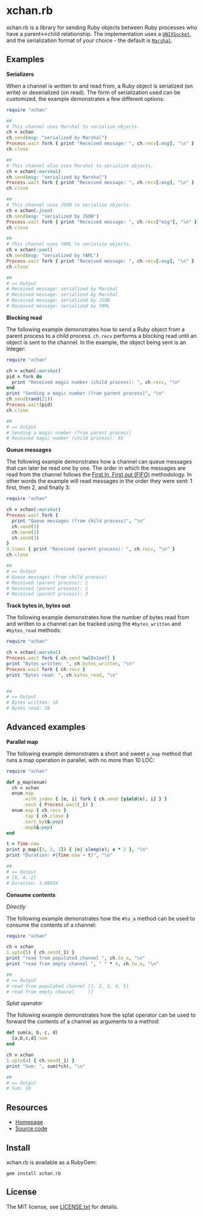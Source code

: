 # xchan.rb

xchan.rb is a library for sending Ruby objects
between Ruby processes who have a parent&lt;-&gt;child relationship. The
implementation uses a <code><a href=https://rubydoc.info/stdlib/socket/UNIXSocket.pair>UNIXSocket</a></code>,
and the serialization format of your choice - the default is [`Marshal`](https://www.rubydoc.info/stdlib/core/Marshal).


## Examples

**Serializers**

When a channel is written to and read from, a Ruby object is serialized (on write)
or deserialized (on read). The form of serialization used can be customized, the
example demonstrates a few different options:

```ruby
require "xchan"

##
# This channel uses Marshal to serialize objects.
ch = xchan
ch.send(msg: "serialized by Marshal")
Process.wait fork { print "Received message: ", ch.recv[:msg], "\n" }
ch.close

##
# This channel also uses Marshal to serialize objects.
ch = xchan(:marshal)
ch.send(msg: "serialized by Marshal")
Process.wait fork { print "Received message: ", ch.recv[:msg], "\n" }
ch.close

##
# This channel uses JSON to serialize objects.
ch = xchan(:json)
ch.send(msg: "serialized by JSON")
Process.wait fork { print "Received message: ", ch.recv["msg"], "\n" }
ch.close

##
# This channel uses YAML to serialize objects.
ch = xchan(:yaml)
ch.send(msg: "serialized by YAML")
Process.wait fork { print "Received message: ", ch.recv[:msg], "\n" }
ch.close

##
# == Output
# Received message: serialized by Marshal
# Received message: serialized by Marshal
# Received message: serialized by JSON
# Received message: serialized by YAML

```

**Blocking read**

The following example demonstrates how to send a Ruby object from a parent process
to a child process. `ch.recv` performs a blocking read until an object is sent
to the channel. In the example, the object being sent is an Integer:

```ruby
require "xchan"

ch = xchan(:marshal)
pid = fork do
  print "Received magic number (child process): ", ch.recv, "\n"
end
print "Sending a magic number (from parent process)", "\n"
ch.send(rand(21))
Process.wait(pid)
ch.close

##
# == Output
# Sending a magic number (from parent process)
# Received magic number (child process): XX
```

**Queue messages**

The following example demonstrates how a channel can queue messages that
can later be read one by one. The order in which the messages
are read from the channel follows the
[First In, First out (FIFO)](https://en.wikipedia.org/wiki/FIFO_(computing_and_electronics))
methodology. In other words the example will read messages in the
order they were sent: 1 first, then 2, and finally 3:

```ruby
require "xchan"

ch = xchan(:marshal)
Process.wait fork {
  print "Queue messages (from child process)", "\n"
  ch.send(1)
  ch.send(2)
  ch.send(3)
}
3.times { print "Received (parent process): ", ch.recv, "\n" }
ch.close

##
# == Output
# Queue messages (from child process)
# Received (parent process): 1
# Received (parent process): 2
# Received (parent process): 3
```

**Track bytes in, bytes out**

The following example demonstrates how the number of bytes read from and written to
a channel can be tracked using the `#bytes_written` and `#bytes_read` methods:

```ruby
require "xchan"

ch = xchan(:marshal)
Process.wait fork { ch.send %w[0x1eef] }
print "Bytes written: ", ch.bytes_written, "\n"
Process.wait fork { ch.recv }
print "Bytes read: ", ch.bytes_read, "\n"


##
# == Output
# Bytes written: 18
# Bytes read: 18
```

## Advanced examples

**Parallel map**

The following example demonstrates a short and sweet `p_map` method
that runs a map operation in parallel, with no more than 10 LOC:

```ruby
require "xchan"

def p_map(enum)
  ch = xchan
  enum.map
      .with_index { |e, i| fork { ch.send [yield(e), i] } }
      .each { Process.wait(_1) }
  enum.map { ch.recv }
      .tap { ch.close }
      .sort_by(&:pop)
      .map(&:pop)
end

t = Time.now
print p_map([3, 2, 1]) { |e| sleep(e); e * 2 }, "\n"
print "Duration: #{Time.now - t}", "\n"

##
# == Output
# [6, 4, 2]
# Duration: 3.00XXX
```


**Consume contents**

*Directly*

The following example demonstrates how the `#to_a` method can be used
to consume the contents of a channel:

```ruby
require "xchan"

ch = xchan
1.upto(5) { ch.send(_1) }
print "read from populated channel ", ch.to_a, "\n"
print "read from empty channel ", " " * 4, ch.to_a, "\n"

##
# == Output
# read from populated channel [1, 2, 3, 4, 5]
# read from empty channel     []
```

*Splat operator*

The following example demonstrates how the splat operator can be used
to forward the contents of a channel as arguments to a method:

```ruby
def sum(a, b, c, d)
  [a,b,c,d].sum
end

ch = xchan
1.upto(4) { ch.send(_1) }
print "Sum: ", sum(*ch), "\n"

##
# == Output
# Sum: 10
```

## Resources

* [Homepage](https://0x1eef.github.io/x/xchan.rb)
* [Source code](https://github.com/0x1eef/xchan.rb)

## Install

xchan.rb is available as a RubyGem:

    gem install xchan.rb

## <a id="license"> License </a>

The MIT license, see [LICENSE.txt](./LICENSE.txt) for details.
